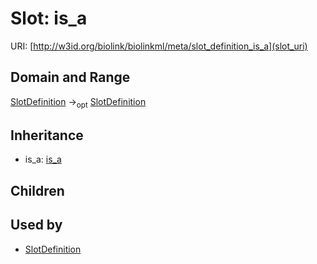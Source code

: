# Slot: is_a




URI: [http://w3id.org/biolink/biolinkml/meta/slot_definition_is_a](slot_uri)
## Domain and Range

[SlotDefinition](SlotDefinition.md) -><sub>opt</sub> [SlotDefinition](SlotDefinition.md)
## Inheritance

 *  is_a: [is_a](is_a.md)
## Children

## Used by

 * [SlotDefinition](SlotDefinition.md)
